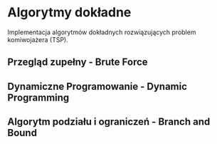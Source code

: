 # Algorytmy dokładne
Implementacja algorytmów dokładnych rozwiązujących problem komiwojażera (TSP).

## Przegląd zupełny - Brute Force 

## Dynamiczne Programowanie - Dynamic Programming

## Algorytm podziału i ograniczeń - Branch and Bound
